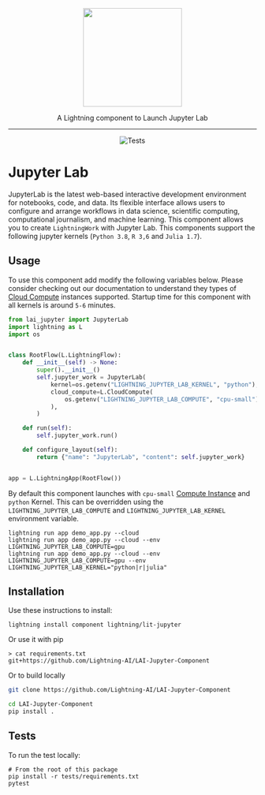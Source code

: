 <div align="center">
<img src="https://jupyter.org/assets/homepage/main-logo.svg" width="200px">

A Lightning component to Launch Jupyter Lab

______________________________________________________________________

![Tests](https://github.com/Lightning-AI/LAI-Jupyter-Component/actions/workflows/ci-testing.yml/badge.svg)

</div>

# Jupyter Lab

JupyterLab is the latest web-based interactive development environment for notebooks, code, and data. Its flexible interface allows users to configure and arrange workflows in data science, scientific computing, computational journalism, and machine learning. This component allows you to create `LightningWork` with Jupyter Lab. This components support the following jupyter kernels (`Python 3.8`, `R 3,6` and `Julia 1.7`).

## Usage

To use this component add modify the following variables below. Please consider checking out our documentation to understand they types of [Cloud Compute](https://lightning.ai/lightning-docs/core_api/lightning_work/compute.html) instances supported. Startup time for this component with all kernels is around `5-6` minutes.

```python
from lai_jupyter import JupyterLab
import lightning as L
import os


class RootFlow(L.LightningFlow):
    def __init__(self) -> None:
        super().__init__()
        self.jupyter_work = JupyterLab(
            kernel=os.getenv("LIGHTNING_JUPYTER_LAB_KERNEL", "python"),
            cloud_compute=L.CloudCompute(
                os.getenv("LIGHTNING_JUPYTER_LAB_COMPUTE", "cpu-small")
            ),
        )

    def run(self):
        self.jupyter_work.run()

    def configure_layout(self):
        return {"name": "JupyterLab", "content": self.jupyter_work}


app = L.LightningApp(RootFlow())
```

By default this component launches with `cpu-small` [Compute Instance](https://lightning.ai/lightning-docs/core_api/lightning_work/compute.html) and `python` Kernel. This can be overridden using the `LIGHTNING_JUPYTER_LAB_COMPUTE` and `LIGHTNING_JUPYTER_LAB_KERNEL` environment variable.

```
lightning run app demo_app.py --cloud
lightning run app demo_app.py --cloud --env LIGHTNING_JUPYTER_LAB_COMPUTE=gpu
lightning run app demo_app.py --cloud --env LIGHTNING_JUPYTER_LAB_COMPUTE=gpu --env LIGHTNING_JUPYTER_LAB_KERNEL="python|r|julia"
```

## Installation

Use these instructions to install:

```
lightning install component lightning/lit-jupyter
```

Or use it with pip

```
> cat requirements.txt
git+https://github.com/Lightning-AI/LAI-Jupyter-Component
```

Or to build locally

```bash
git clone https://github.com/Lightning-AI/LAI-Jupyter-Component

cd LAI-Jupyter-Component
pip install .
```

## Tests

To run the test locally:

```
# From the root of this package
pip install -r tests/requirements.txt
pytest
```

